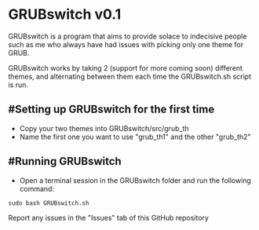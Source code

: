 # GRUBswitch v0.1

GRUBswitch is a program that aims to provide solace to indecisive people such as me
who always have had issues with picking only one theme for GRUB.


GRUBswitch works by taking 2 (support for more coming soon) different themes, and alternating
between them each time the GRUBswitch.sh script is run.

#Setting up GRUBswitch for the first time
----

- Copy your two themes into GRUBswitch/src/grub_th
- Name the first one you want to use "grub_th1" and the other "grub_th2"

#Running GRUBswitch
----

- Open a terminal session in the GRUBswitch folder and run the following command:
```
sudo bash GRUBswitch.sh
```

Report any issues in the "Issues" tab of this GitHub repository
